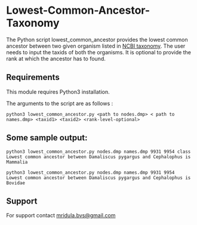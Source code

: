 # Lowest-Common-Ancestor-Taxonomy

The Python script lowest_common_ancestor provides the lowest common ancestor between two given organism listed in
[NCBI taxonomy](https://www.ncbi.nlm.nih.gov/taxonomy).
The user needs to input the taxids of both the organisms. It is optional to provide the rank at which the ancestor has to found.

## Requirements

This module requires Python3 installation.

The arguments to the script are as follows :
```
python3 lowest_common_ancestor.py <path to nodes.dmp> < path to names.dmp> <taxid1> <taxid2> <rank-level-optional>
```
  
## Some sample output:
```
python3 lowest_common_ancestor.py nodes.dmp names.dmp 9931 9954 class
Lowest common ancestor between Damaliscus pygargus and Cephalophus is Mammalia

python3 lowest_common_ancestor.py nodes.dmp names.dmp 9931 9954
Lowest common ancestor between Damaliscus pygargus and Cephalophus is Bovidae
```

## Support
For support contact mridula.bvs@gmail.com
